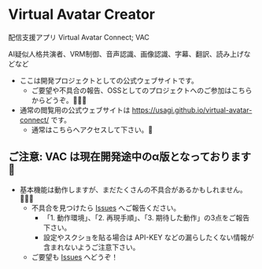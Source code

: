 # Virtual Avatar Creator

配信支援アプリ Virtual Avatar Connect; VAC

AI疑似人格共演者、VRM制御、音声認識、画像認識、字幕、翻訳、読み上げなどなど

- ここは開発プロジェクトとしての公式ウェブサイトです。
  - ご要望や不具合の報告、OSSとしてのプロジェクトへのご参加はこちらからどうぞ。🙇🏼‍♀️
- 通常の閲覧用の公式ウェブサイトは <https://usagi.github.io/virtual-avatar-connect/> です。
  - 通常はこちらへアクセスして下さい。🙏

## ご注意: VAC は現在開発途中のα版となっております🙏

- 基本機能は動作しますが、まだたくさんの不具合があるかもしれません。🙇🏼‍♀️
  - 不具合を見つけたら [Issues] へご報告ください。
    - 「1. 動作環境」、「2. 再現手順」、「3. 期待した動作」の3点をご報告下さい。
    - 設定やスクショを貼る場合は API-KEY などの漏らしたくない情報が含まれないようご注意下さい。
  - ご要望も [Issues] へどうぞ！

[Issues]:https://github.com/usagi/virtual-avatar-connect/issues
